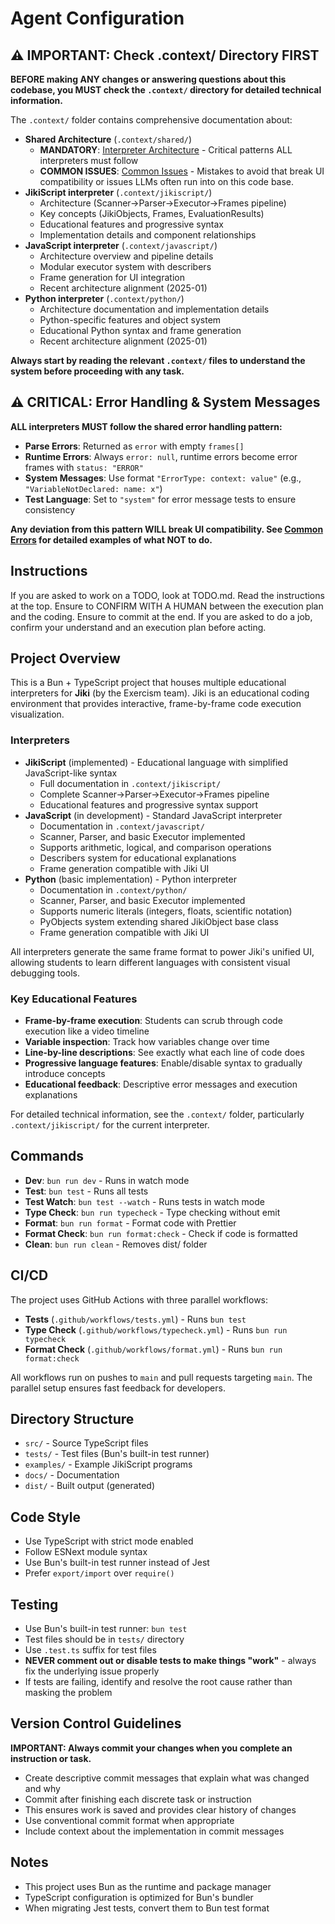 # Agent Configuration

## ⚠️ IMPORTANT: Check .context/ Directory FIRST

**BEFORE making ANY changes or answering questions about this codebase, you MUST check the `.context/` directory for detailed technical information.**

The `.context/` folder contains comprehensive documentation about:

- **Shared Architecture** (`.context/shared/`)
  - **MANDATORY**: [Interpreter Architecture](./context/shared/interpreter-architecture.md) - Critical patterns ALL interpreters must follow
  - **COMMON ISSUES**: [Common Issues](./context/shared/common-issues.md) - Mistakes to avoid that break UI compatibility or issues LLMs often run into on this code base.
- **JikiScript interpreter** (`.context/jikiscript/`)
  - Architecture (Scanner→Parser→Executor→Frames pipeline)
  - Key concepts (JikiObjects, Frames, EvaluationResults)
  - Educational features and progressive syntax
  - Implementation details and component relationships
- **JavaScript interpreter** (`.context/javascript/`)
  - Architecture overview and pipeline details
  - Modular executor system with describers
  - Frame generation for UI integration
  - Recent architecture alignment (2025-01)
- **Python interpreter** (`.context/python/`)
  - Architecture documentation and implementation details
  - Python-specific features and object system
  - Educational Python syntax and frame generation
  - Recent architecture alignment (2025-01)

**Always start by reading the relevant `.context/` files to understand the system before proceeding with any task.**

## ⚠️ CRITICAL: Error Handling & System Messages

**ALL interpreters MUST follow the shared error handling pattern:**

- **Parse Errors**: Returned as `error` with empty `frames[]`
- **Runtime Errors**: Always `error: null`, runtime errors become error frames with `status: "ERROR"`
- **System Messages**: Use format `"ErrorType: context: value"` (e.g., `"VariableNotDeclared: name: x"`)
- **Test Language**: Set to `"system"` for error message tests to ensure consistency

**Any deviation from this pattern WILL break UI compatibility. See [Common Errors](./context/shared/common-errors.md) for detailed examples of what NOT to do.**

## Instructions

If you are asked to work on a TODO, look at TODO.md. Read the instructions at the top. Ensure to CONFIRM WITH A HUMAN between the execution plan and the coding. Ensure to commit at the end.
If you are asked to do a job, confirm your understand and an execution plan before acting.

## Project Overview

This is a Bun + TypeScript project that houses multiple educational interpreters for **Jiki** (by the Exercism team). Jiki is an educational coding environment that provides interactive, frame-by-frame code execution visualization.

### Interpreters

- **JikiScript** (implemented) - Educational language with simplified JavaScript-like syntax
  - Full documentation in `.context/jikiscript/`
  - Complete Scanner→Parser→Executor→Frames pipeline
  - Educational features and progressive syntax support
- **JavaScript** (in development) - Standard JavaScript interpreter
  - Documentation in `.context/javascript/`
  - Scanner, Parser, and basic Executor implemented
  - Supports arithmetic, logical, and comparison operations
  - Describers system for educational explanations
  - Frame generation compatible with Jiki UI
- **Python** (basic implementation) - Python interpreter
  - Documentation in `.context/python/`
  - Scanner, Parser, and basic Executor implemented
  - Supports numeric literals (integers, floats, scientific notation)
  - PyObjects system extending shared JikiObject base class
  - Frame generation compatible with Jiki UI

All interpreters generate the same frame format to power Jiki's unified UI, allowing students to learn different languages with consistent visual debugging tools.

### Key Educational Features

- **Frame-by-frame execution**: Students can scrub through code execution like a video timeline
- **Variable inspection**: Track how variables change over time
- **Line-by-line descriptions**: See exactly what each line of code does
- **Progressive language features**: Enable/disable syntax to gradually introduce concepts
- **Educational feedback**: Descriptive error messages and execution explanations

For detailed technical information, see the `.context/` folder, particularly `.context/jikiscript/` for the current interpreter.

## Commands

- **Dev**: `bun run dev` - Runs in watch mode
- **Test**: `bun test` - Runs all tests
- **Test Watch**: `bun test --watch` - Runs tests in watch mode
- **Type Check**: `bun run typecheck` - Type checking without emit
- **Format**: `bun run format` - Format code with Prettier
- **Format Check**: `bun run format:check` - Check if code is formatted
- **Clean**: `bun run clean` - Removes dist/ folder

## CI/CD

The project uses GitHub Actions with three parallel workflows:

- **Tests** (`.github/workflows/tests.yml`) - Runs `bun test`
- **Type Check** (`.github/workflows/typecheck.yml`) - Runs `bun run typecheck`
- **Format Check** (`.github/workflows/format.yml`) - Runs `bun run format:check`

All workflows run on pushes to `main` and pull requests targeting `main`. The parallel setup ensures fast feedback for developers.

## Directory Structure

- `src/` - Source TypeScript files
- `tests/` - Test files (Bun's built-in test runner)
- `examples/` - Example JikiScript programs
- `docs/` - Documentation
- `dist/` - Built output (generated)

## Code Style

- Use TypeScript with strict mode enabled
- Follow ESNext module syntax
- Use Bun's built-in test runner instead of Jest
- Prefer `export/import` over `require()`

## Testing

- Use Bun's built-in test runner: `bun test`
- Test files should be in `tests/` directory
- Use `.test.ts` suffix for test files
- **NEVER comment out or disable tests to make things "work"** - always fix the underlying issue properly
- If tests are failing, identify and resolve the root cause rather than masking the problem

## Version Control Guidelines

**IMPORTANT: Always commit your changes when you complete an instruction or task.**

- Create descriptive commit messages that explain what was changed and why
- Commit after finishing each discrete task or instruction
- This ensures work is saved and provides clear history of changes
- Use conventional commit format when appropriate
- Include context about the implementation in commit messages

## Notes

- This project uses Bun as the runtime and package manager
- TypeScript configuration is optimized for Bun's bundler
- When migrating Jest tests, convert them to Bun test format
